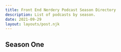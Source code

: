 ```yaml
---
title: Front End Nerdery Podcast Season Directory
description: List of podcasts by season.
date: 2021-09-29
layout: layouts/post.njk
---
```


## Season One
